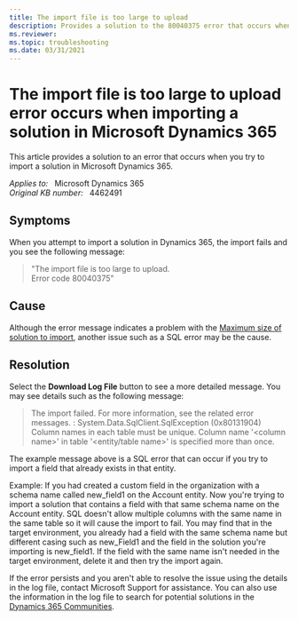 ```yaml
---
title: The import file is too large to upload
description: Provides a solution to the 80040375 error that occurs when you try to import a solution in Microsoft Dynamics 365.
ms.reviewer: 
ms.topic: troubleshooting
ms.date: 03/31/2021
---
```

# The import file is too large to upload error occurs when importing a solution in Microsoft Dynamics 365

This article provides a solution to an error that occurs when you try to import a solution in Microsoft Dynamics 365.

_Applies to:_ &nbsp; Microsoft Dynamics 365  
_Original KB number:_ &nbsp; 4462491

## Symptoms

When you attempt to import a solution in Dynamics 365, the import fails and you see the following message:

> "The import file is too large to upload.  
Error code 80040375"

## Cause

Although the error message indicates a problem with the [Maximum size of solution to import](/dynamics365/customerengagement/on-premises/developer/create-export-import-unmanaged-solution#BKMK_MaxSizeOfSolution), another issue such as a SQL error may be the cause.

## Resolution

Select the **Download Log File** button to see a more detailed message. You may see details such as the following message:

> The import failed. For more information, see the related error messages. : System.Data.SqlClient.SqlException (0x80131904) Column names in each table must be unique. Column name '\<column name>' in table '\<entity/table name>' is specified more than once.

The example message above is a SQL error that can occur if you try to import a field that already exists in that entity.

Example: If you had created a custom field in the organization with a schema name called new_field1 on the Account entity. Now you're trying to import a solution that contains a field with that same schema name on the Account entity. SQL doesn't allow multiple columns with the same name in the same table so it will cause the import to fail. You may find that in the target environment, you already had a field with the same schema name but different casing such as new_Field1 and the field in the solution you're importing is new_field1. If the field with the same name isn't needed in the target environment, delete it and then try the import again.

If the error persists and you aren't able to resolve the issue using the details in the log file, contact Microsoft Support for assistance. You can also use the information in the log file to search for potential solutions in the [Dynamics 365 Communities](https://community.dynamics.com/forums/thread/).
